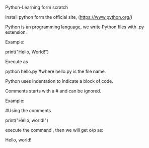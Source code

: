 Python-Learning form scratch

Install python form the official site,
(https://www.python.org/)

Python is an programming language, we write Python files with .py extension.

Example:

print("Hello, World!")

Execute as

python hello.py  #where hello.py is the file name.

Python uses indentation to indicate a block of code.

Comments starts with a # and can be ignored.

Example:

#Using the comments

print("Hello, world!")

execute the command , then we will get o/p as:

Hello, world!


